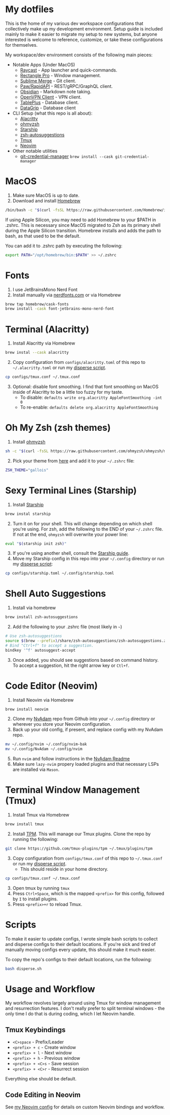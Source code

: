 # My dotfiles

This is the home of my various dev workspace configurations that collectively make up my development environment. Setup guide is included mainly to make it easier to migrate my setup to new systems, but anyone interested is welcome to reference, customize, or take these configurations for themselves.

My workspace/dev environment consists of the following main pieces:

- Notable Apps (Under MacOS)
  - [Raycast](https://www.raycast.com/) - App launcher and quick-commands.
  - [Rectangle Pro](https://rectangleapp.com/pro) - Window management.
  - [Sublime Merge](https://www.sublimemerge.com/) - Git client.
  - [Paw/RapidAPI](https://paw.cloud/) - REST/gRPC/GraphQL client.
  - [Obsidian](https://obsidian.md/) - Markdown note taking.
  - [OpenVPN Client](https://openvpn.net/client/) - VPN client.
  - [TablePlus](https://tableplus.com/) - Database client.
  - [DataGrip](https://www.jetbrains.com/datagrip/?var=light) - Database client
- CLI Setup (what this repo is all about):
  - [Alacritty](https://www.alacritty.org/)
  - [ohmyzsh](https://github.com/ohmyzsh/ohmyzsh)
  - [Starship](https://starship.rs/)
  - [zsh-autosuggestions](https://github.com/zsh-users/zsh-autosuggestions)
  - [Tmux](https://github.com/tmux/tmux/wiki/Getting-Started)
  - [Neovim](https://neovim.io/)
- Other notable utilities
  - [git-credential-manager](https://github.com/git-ecosystem/git-credential-manager) `brew install --cask git-credential-manager`

# MacOS

1.  Make sure MacOS is up to date.
2.  Download and install [Homebrew](https://brew.sh/)

```bash
/bin/bash -c "$(curl -fsSL https://raw.githubusercontent.com/Homebrew/install/HEAD/install.sh)"
```

If using Apple Silicon, you may need to add Homebrew to your $PATH in .zshrc. This is necessary
since MacOS migrated to Zsh as its primary shell during the Apple Silicon transition. Homebrew installs
and adds the path to bash, as that used to be the default.

You can add it to .zshrc path by executing the following:

```bash
export PATH="/opt/homebrew/bin:$PATH" >> ~/.zshrc
```

# Fonts

1.  I use JetBrainsMono Nerd Font
2.  Install manually via [nerdfonts.com](https://www.nerdfonts.com/font-downloads) or via Homebrew

```bash
brew tap homebrew/cask-fonts
brew install -cask font-jetbrains-mono-nerd-font
```

# Terminal (Alacritty)

1.  Install Alacritty via Homebrew

```bash
brew instal --cask alacritty
```

2.  Copy configuration from `configs/alacritty.toml` of this repo to `~/.alacritty.toml` or run my [disperse script](#Scripts).

```bash
cp configs/tmux.conf ~/.tmux.conf
```

3.  Optional: disable font smoothing. I find that font smoothing on MacOS inside of Alacritty to be a little too fuzzy for my taste.
    - To disable: `defaults write org.alacritty AppleFontSmoothing -int 0`
    - To re-enable: `defaults delete org.alacritty AppleFontSmoothing`

# Oh My Zsh (zsh themes)

1.  Install [ohmyzsh](https://github.com/ohmyzsh/ohmyzsh)

```bash
sh -c "$(curl -fsSL https://raw.githubusercontent.com/ohmyzsh/ohmyzsh/master/tools/install.sh)"
```

2. Pick your theme from [here](https://github.com/ohmyzsh/ohmyzsh/wiki/Themes) and add it to your `~/.zshrc` file:

```bash
ZSH_THEME="gallois"
```

# Sexy Terminal Lines (Starship)

1.  Install [Starship](https://starship.rs/)

```bash
brew instal starship
```

2. Turn it on for your shell. This will change depending on which shell you're using. For zsh, add the following to the END of your `~/.zshrc` file. If not at the end, `ohmyzsh` will overwrite your power line:

```bash
eval "$(starship init zsh)"
```

3. If you're using another shell, consult the [Starship guide](https://starship.rs/guide/#step-2-set-up-your-shell-to-use-starship).
4. Move my Starship config in this repo into your `~/.config` directory or run my [disperse script](#Scripts):

```bash
cp configs/starship.toml ~/.config/starship.toml
```

# Shell Auto Suggestions

1. Install via homebrew

```bash
brew install zsh-autosuggestions
```

2. Add the following to your .zshrc file (most likely in `~`)

```bash
# Use zsh-autosuggestions
source $(brew --prefix)/share/zsh-autosuggestions/zsh-autosuggestions.zsh
# Bind "Ctrl+f" to accept a suggestion.
bindkey '^f' autosuggest-accept
```

3. Once added, you should see suggestions based on command history. To accept a suggestion, hit the right arrow key or `Ctl+f`.

# Code Editor (Neovim)

1.  Install Neovim via Homebrew

```bash
brew install neovim
```

2. Clone my [NvAdam](https://github.com/adamtmorgan/NvAdam) repo from Github into your `~/.config` directory or wherever you store your Neovim configuration.
3. Back up your old config, if present, and replace config with my NvAdam repo.

```bash
mv ~/.config/nvim ~/.config/nvim-bak
mv ~/.config/NvAdam ~/.config/nvim
```

5. Run `nvim` and follow instructions in the [NvAdam Readme](https://github.com/adamtmorgan/NvAdam)
6. Make sure `lazy-nvim` propery loaded plugins and that necessary LSPs are installed via `Mason`.

# Terminal Window Management (Tmux)

1.  Install Tmux via Homebrew

```bash
brew install tmux
```

2. Install [TPM](https://github.com/tmux-plugins/tpm). This will manage our Tmux plugins. Clone the repo by running the following:

```bash
git clone https://github.com/tmux-plugins/tpm ~/.tmux/plugins/tpm
```

3.  Copy configuration from `configs/tmux.conf` of this repo to `~/.tmux.conf` or run my [disperse script](#Scripts).
    - This should reside in your home directory.

```bash
cp configs/tmux.conf ~/.tmux.conf
```

3.  Open tmux by running `tmux`
4.  Press `Ctrl+Space`, which is the mapped `<prefix>` for this config, followed by `I` to install plugins.
5.  Press `<prefix>+r` to reload Tmux.

# Scripts

To make it easier to update configs, I wrote simple bash scripts to collect and disperse configs to their default locations. If you're sick and tired of manually moving configs every update, this should make it much easier.

To copy the repo's configs to their default locations, run the following:

```bash
bash disperse.sh
```

# Usage and Workflow

My workflow revolves largely around using Tmux for window management and resurrection features. I don't really prefer to split terminal windows - the only time I do that is during coding, which I let Neovim handle.

## Tmux Keybindings

- `<C>space` - Prefix/Leader
- `<prefix> + c` - Create window
- `<prefix> + l` - Next window
- `<prefix> + h` - Previous window
- `<prefix> + <C>s` - Save session
- `<prefix> + <C>r` - Resurrect session

Everything else should be default.

## Code Editing in Neovim

See [my Neovim config](https://github.com/adamtmorgan/NvStache) for details on custom Neovim bindings and workflow.
